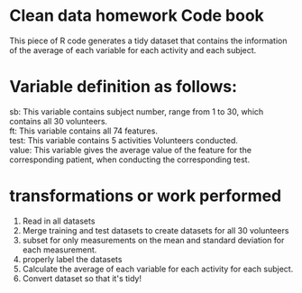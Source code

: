 # Clean data homework Code book

This piece of R code generates a tidy dataset that contains the information of the average of each variable for each activity and each subject.

# Variable definition as follows:
sb: This variable contains subject number, range from 1 to 30, which contains all 30 volunteers.      
ft: This variable contains all 74 features.      
test: This variable contains 5 activities Volunteers conducted.       
value: This variable gives the average value of the feature for the corresponding
patient, when conducting the corresponding test.        

# transformations or work performed 
1. Read in all datasets
2. Merge training and test datasets to create datasets for all 30 volunteers
3. subset for only measurements on the mean and standard deviation for each measurement.
4. properly label the datasets
5. Calculate the average of each variable for each activity for each subject.
6. Convert dataset so that it's tidy!
